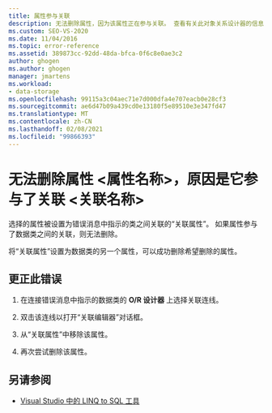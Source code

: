 ```yaml
---
title: 属性参与关联
description: 无法删除属性，因为该属性正在参与关联。 查看有关此对象关系设计器的信息 (O/R 设计器) 消息。
ms.custom: SEO-VS-2020
ms.date: 11/04/2016
ms.topic: error-reference
ms.assetid: 389873cc-92dd-48da-bfca-0f6c8e0ae3c2
author: ghogen
ms.author: ghogen
manager: jmartens
ms.workload:
- data-storage
ms.openlocfilehash: 99115a3c04aec71e7d000dfa4e707eacb0e28cf3
ms.sourcegitcommit: ae6d47b09a439cd0e13180f5e89510e3e347fd47
ms.translationtype: MT
ms.contentlocale: zh-CN
ms.lasthandoff: 02/08/2021
ms.locfileid: "99866393"
---
```

# <a name="the-property-ltproperty-namegt-cannot-be-deleted-because-it-is-participating-in-the-association-ltassociation-namegt"></a>无法删除属性 &lt;属性名称&gt;，原因是它参与了关联 &lt;关联名称&gt;

选择的属性被设置为错误消息中指示的类之间关联的“关联属性”。 如果属性参与了数据类之间的关联，则无法删除。

将“关联属性”设置为数据类的另一个属性，可以成功删除希望删除的属性。

## <a name="to-correct-this-error"></a>更正此错误

1. 在连接错误消息中指示的数据类的 **O/R 设计器** 上选择关联连线。

2. 双击该连线以打开“关联编辑器”对话框。

3. 从“关联属性”中移除该属性。

4. 再次尝试删除该属性。

## <a name="see-also"></a>另请参阅

- [Visual Studio 中的 LINQ to SQL 工具](../data-tools/linq-to-sql-tools-in-visual-studio2.md)